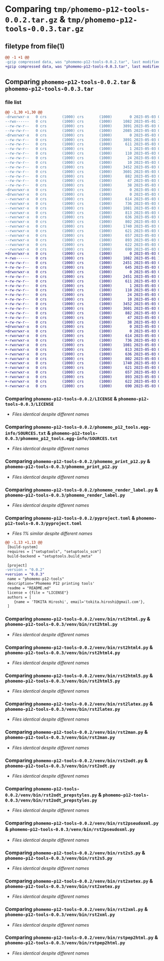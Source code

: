 # Comparing `tmp/phomemo-p12-tools-0.0.2.tar.gz` & `tmp/phomemo-p12-tools-0.0.3.tar.gz`

## filetype from file(1)

```diff
@@ -1 +1 @@
-gzip compressed data, was "phomemo-p12-tools-0.0.2.tar", last modified: Wed May  3 05:01:35 2023, max compression
+gzip compressed data, was "phomemo-p12-tools-0.0.3.tar", last modified: Wed May  3 05:13:55 2023, max compression
```

## Comparing `phomemo-p12-tools-0.0.2.tar` & `phomemo-p12-tools-0.0.3.tar`

### file list

```diff
@@ -1,30 +1,30 @@
-drwxrwxr-x   0 crs       (1000) crs       (1000)        0 2023-05-03 05:01:35.317466 phomemo-p12-tools-0.0.2/
--rwx------   0 crs       (1000) crs       (1000)     1082 2023-05-01 10:02:31.000000 phomemo-p12-tools-0.0.2/LICENSE
--rw-rw-r--   0 crs       (1000) crs       (1000)     3891 2023-05-03 05:01:35.317466 phomemo-p12-tools-0.0.2/PKG-INFO
--rw-rw-r--   0 crs       (1000) crs       (1000)     2085 2023-05-03 04:03:56.000000 phomemo-p12-tools-0.0.2/README.md
-drwxrwxr-x   0 crs       (1000) crs       (1000)        0 2023-05-03 05:01:35.313466 phomemo-p12-tools-0.0.2/phomemo_p12_tools.egg-info/
--rw-rw-r--   0 crs       (1000) crs       (1000)     3891 2023-05-03 05:01:35.000000 phomemo-p12-tools-0.0.2/phomemo_p12_tools.egg-info/PKG-INFO
--rw-rw-r--   0 crs       (1000) crs       (1000)      611 2023-05-03 05:01:35.000000 phomemo-p12-tools-0.0.2/phomemo_p12_tools.egg-info/SOURCES.txt
--rw-rw-r--   0 crs       (1000) crs       (1000)        1 2023-05-03 05:01:35.000000 phomemo-p12-tools-0.0.2/phomemo_p12_tools.egg-info/dependency_links.txt
--rw-rw-r--   0 crs       (1000) crs       (1000)      110 2023-05-03 05:01:35.000000 phomemo-p12-tools-0.0.2/phomemo_p12_tools.egg-info/entry_points.txt
--rw-rw-r--   0 crs       (1000) crs       (1000)       24 2023-05-03 05:01:35.000000 phomemo-p12-tools-0.0.2/phomemo_p12_tools.egg-info/requires.txt
--rw-rw-r--   0 crs       (1000) crs       (1000)       10 2023-05-03 05:01:35.000000 phomemo-p12-tools-0.0.2/phomemo_p12_tools.egg-info/top_level.txt
--rw-rw-r--   0 crs       (1000) crs       (1000)     3452 2023-05-03 05:01:02.000000 phomemo-p12-tools-0.0.2/phomemo_print_p12.py
--rw-rw-r--   0 crs       (1000) crs       (1000)     3601 2023-05-03 04:06:16.000000 phomemo-p12-tools-0.0.2/phomemo_render_label.py
--rw-rw-r--   0 crs       (1000) crs       (1000)      882 2023-05-03 05:01:23.000000 phomemo-p12-tools-0.0.2/pyproject.toml
--rw-rw-r--   0 crs       (1000) crs       (1000)       47 2023-05-03 04:07:23.000000 phomemo-p12-tools-0.0.2/requirements.txt
--rw-rw-r--   0 crs       (1000) crs       (1000)       38 2023-05-03 05:01:35.317466 phomemo-p12-tools-0.0.2/setup.cfg
-drwxrwxr-x   0 crs       (1000) crs       (1000)        0 2023-05-03 05:01:35.309466 phomemo-p12-tools-0.0.2/venv/
-drwxrwxr-x   0 crs       (1000) crs       (1000)        0 2023-05-03 05:01:35.317466 phomemo-p12-tools-0.0.2/venv/bin/
--rwxrwxr-x   0 crs       (1000) crs       (1000)      614 2023-05-03 04:13:27.000000 phomemo-p12-tools-0.0.2/venv/bin/rst2html.py
--rwxrwxr-x   0 crs       (1000) crs       (1000)      736 2023-05-03 04:13:27.000000 phomemo-p12-tools-0.0.2/venv/bin/rst2html4.py
--rwxrwxr-x   0 crs       (1000) crs       (1000)     1081 2023-05-03 04:13:27.000000 phomemo-p12-tools-0.0.2/venv/bin/rst2html5.py
--rwxrwxr-x   0 crs       (1000) crs       (1000)      813 2023-05-03 04:13:27.000000 phomemo-p12-tools-0.0.2/venv/bin/rst2latex.py
--rwxrwxr-x   0 crs       (1000) crs       (1000)      636 2023-05-03 04:13:27.000000 phomemo-p12-tools-0.0.2/venv/bin/rst2man.py
--rwxrwxr-x   0 crs       (1000) crs       (1000)      802 2023-05-03 04:13:27.000000 phomemo-p12-tools-0.0.2/venv/bin/rst2odt.py
--rwxrwxr-x   0 crs       (1000) crs       (1000)     1740 2023-05-03 04:13:27.000000 phomemo-p12-tools-0.0.2/venv/bin/rst2odt_prepstyles.py
--rwxrwxr-x   0 crs       (1000) crs       (1000)      621 2023-05-03 04:13:27.000000 phomemo-p12-tools-0.0.2/venv/bin/rst2pseudoxml.py
--rwxrwxr-x   0 crs       (1000) crs       (1000)      657 2023-05-03 04:13:27.000000 phomemo-p12-tools-0.0.2/venv/bin/rst2s5.py
--rwxrwxr-x   0 crs       (1000) crs       (1000)      893 2023-05-03 04:13:27.000000 phomemo-p12-tools-0.0.2/venv/bin/rst2xetex.py
--rwxrwxr-x   0 crs       (1000) crs       (1000)      622 2023-05-03 04:13:27.000000 phomemo-p12-tools-0.0.2/venv/bin/rst2xml.py
--rwxrwxr-x   0 crs       (1000) crs       (1000)      690 2023-05-03 04:13:27.000000 phomemo-p12-tools-0.0.2/venv/bin/rstpep2html.py
+drwxrwxr-x   0 crs       (1000) crs       (1000)        0 2023-05-03 05:13:55.384363 phomemo-p12-tools-0.0.3/
+-rwx------   0 crs       (1000) crs       (1000)     1082 2023-05-01 10:02:31.000000 phomemo-p12-tools-0.0.3/LICENSE
+-rw-rw-r--   0 crs       (1000) crs       (1000)     2451 2023-05-03 05:13:55.384363 phomemo-p12-tools-0.0.3/PKG-INFO
+-rw-rw-r--   0 crs       (1000) crs       (1000)      645 2023-05-03 05:13:30.000000 phomemo-p12-tools-0.0.3/README.md
+drwxrwxr-x   0 crs       (1000) crs       (1000)        0 2023-05-03 05:13:55.380362 phomemo-p12-tools-0.0.3/phomemo_p12_tools.egg-info/
+-rw-rw-r--   0 crs       (1000) crs       (1000)     2451 2023-05-03 05:13:55.000000 phomemo-p12-tools-0.0.3/phomemo_p12_tools.egg-info/PKG-INFO
+-rw-rw-r--   0 crs       (1000) crs       (1000)      611 2023-05-03 05:13:55.000000 phomemo-p12-tools-0.0.3/phomemo_p12_tools.egg-info/SOURCES.txt
+-rw-rw-r--   0 crs       (1000) crs       (1000)        1 2023-05-03 05:13:55.000000 phomemo-p12-tools-0.0.3/phomemo_p12_tools.egg-info/dependency_links.txt
+-rw-rw-r--   0 crs       (1000) crs       (1000)      110 2023-05-03 05:13:55.000000 phomemo-p12-tools-0.0.3/phomemo_p12_tools.egg-info/entry_points.txt
+-rw-rw-r--   0 crs       (1000) crs       (1000)       24 2023-05-03 05:13:55.000000 phomemo-p12-tools-0.0.3/phomemo_p12_tools.egg-info/requires.txt
+-rw-rw-r--   0 crs       (1000) crs       (1000)       10 2023-05-03 05:13:55.000000 phomemo-p12-tools-0.0.3/phomemo_p12_tools.egg-info/top_level.txt
+-rw-rw-r--   0 crs       (1000) crs       (1000)     3452 2023-05-03 05:01:02.000000 phomemo-p12-tools-0.0.3/phomemo_print_p12.py
+-rw-rw-r--   0 crs       (1000) crs       (1000)     3601 2023-05-03 04:06:16.000000 phomemo-p12-tools-0.0.3/phomemo_render_label.py
+-rw-rw-r--   0 crs       (1000) crs       (1000)      882 2023-05-03 05:13:35.000000 phomemo-p12-tools-0.0.3/pyproject.toml
+-rw-rw-r--   0 crs       (1000) crs       (1000)       47 2023-05-03 04:07:23.000000 phomemo-p12-tools-0.0.3/requirements.txt
+-rw-rw-r--   0 crs       (1000) crs       (1000)       38 2023-05-03 05:13:55.384363 phomemo-p12-tools-0.0.3/setup.cfg
+drwxrwxr-x   0 crs       (1000) crs       (1000)        0 2023-05-03 05:13:55.376362 phomemo-p12-tools-0.0.3/venv/
+drwxrwxr-x   0 crs       (1000) crs       (1000)        0 2023-05-03 05:13:55.380362 phomemo-p12-tools-0.0.3/venv/bin/
+-rwxrwxr-x   0 crs       (1000) crs       (1000)      614 2023-05-03 04:13:27.000000 phomemo-p12-tools-0.0.3/venv/bin/rst2html.py
+-rwxrwxr-x   0 crs       (1000) crs       (1000)      736 2023-05-03 04:13:27.000000 phomemo-p12-tools-0.0.3/venv/bin/rst2html4.py
+-rwxrwxr-x   0 crs       (1000) crs       (1000)     1081 2023-05-03 04:13:27.000000 phomemo-p12-tools-0.0.3/venv/bin/rst2html5.py
+-rwxrwxr-x   0 crs       (1000) crs       (1000)      813 2023-05-03 04:13:27.000000 phomemo-p12-tools-0.0.3/venv/bin/rst2latex.py
+-rwxrwxr-x   0 crs       (1000) crs       (1000)      636 2023-05-03 04:13:27.000000 phomemo-p12-tools-0.0.3/venv/bin/rst2man.py
+-rwxrwxr-x   0 crs       (1000) crs       (1000)      802 2023-05-03 04:13:27.000000 phomemo-p12-tools-0.0.3/venv/bin/rst2odt.py
+-rwxrwxr-x   0 crs       (1000) crs       (1000)     1740 2023-05-03 04:13:27.000000 phomemo-p12-tools-0.0.3/venv/bin/rst2odt_prepstyles.py
+-rwxrwxr-x   0 crs       (1000) crs       (1000)      621 2023-05-03 04:13:27.000000 phomemo-p12-tools-0.0.3/venv/bin/rst2pseudoxml.py
+-rwxrwxr-x   0 crs       (1000) crs       (1000)      657 2023-05-03 04:13:27.000000 phomemo-p12-tools-0.0.3/venv/bin/rst2s5.py
+-rwxrwxr-x   0 crs       (1000) crs       (1000)      893 2023-05-03 04:13:27.000000 phomemo-p12-tools-0.0.3/venv/bin/rst2xetex.py
+-rwxrwxr-x   0 crs       (1000) crs       (1000)      622 2023-05-03 04:13:27.000000 phomemo-p12-tools-0.0.3/venv/bin/rst2xml.py
+-rwxrwxr-x   0 crs       (1000) crs       (1000)      690 2023-05-03 04:13:27.000000 phomemo-p12-tools-0.0.3/venv/bin/rstpep2html.py
```

### Comparing `phomemo-p12-tools-0.0.2/LICENSE` & `phomemo-p12-tools-0.0.3/LICENSE`

 * *Files identical despite different names*

### Comparing `phomemo-p12-tools-0.0.2/phomemo_p12_tools.egg-info/SOURCES.txt` & `phomemo-p12-tools-0.0.3/phomemo_p12_tools.egg-info/SOURCES.txt`

 * *Files identical despite different names*

### Comparing `phomemo-p12-tools-0.0.2/phomemo_print_p12.py` & `phomemo-p12-tools-0.0.3/phomemo_print_p12.py`

 * *Files identical despite different names*

### Comparing `phomemo-p12-tools-0.0.2/phomemo_render_label.py` & `phomemo-p12-tools-0.0.3/phomemo_render_label.py`

 * *Files identical despite different names*

### Comparing `phomemo-p12-tools-0.0.2/pyproject.toml` & `phomemo-p12-tools-0.0.3/pyproject.toml`

 * *Files 1% similar despite different names*

```diff
@@ -1,13 +1,13 @@
 [build-system]
 requires = ["setuptools", "setuptools_scm"]
 build-backend = "setuptools.build_meta"
 
 [project]
-version = "0.0.2"
+version = "0.0.3"
 name = "phomemo-p12-tools"
 description='Phomemo P12 printing tools'
 readme = "README.md"
 license = {file = "LICENSE"}
 authors = [
 	{name = 'TOKITA Hiroshi', email='tokita.hiroshi@gmail.com'},
 ]
```

### Comparing `phomemo-p12-tools-0.0.2/venv/bin/rst2html.py` & `phomemo-p12-tools-0.0.3/venv/bin/rst2html.py`

 * *Files identical despite different names*

### Comparing `phomemo-p12-tools-0.0.2/venv/bin/rst2html4.py` & `phomemo-p12-tools-0.0.3/venv/bin/rst2html4.py`

 * *Files identical despite different names*

### Comparing `phomemo-p12-tools-0.0.2/venv/bin/rst2html5.py` & `phomemo-p12-tools-0.0.3/venv/bin/rst2html5.py`

 * *Files identical despite different names*

### Comparing `phomemo-p12-tools-0.0.2/venv/bin/rst2latex.py` & `phomemo-p12-tools-0.0.3/venv/bin/rst2latex.py`

 * *Files identical despite different names*

### Comparing `phomemo-p12-tools-0.0.2/venv/bin/rst2man.py` & `phomemo-p12-tools-0.0.3/venv/bin/rst2man.py`

 * *Files identical despite different names*

### Comparing `phomemo-p12-tools-0.0.2/venv/bin/rst2odt.py` & `phomemo-p12-tools-0.0.3/venv/bin/rst2odt.py`

 * *Files identical despite different names*

### Comparing `phomemo-p12-tools-0.0.2/venv/bin/rst2odt_prepstyles.py` & `phomemo-p12-tools-0.0.3/venv/bin/rst2odt_prepstyles.py`

 * *Files identical despite different names*

### Comparing `phomemo-p12-tools-0.0.2/venv/bin/rst2pseudoxml.py` & `phomemo-p12-tools-0.0.3/venv/bin/rst2pseudoxml.py`

 * *Files identical despite different names*

### Comparing `phomemo-p12-tools-0.0.2/venv/bin/rst2s5.py` & `phomemo-p12-tools-0.0.3/venv/bin/rst2s5.py`

 * *Files identical despite different names*

### Comparing `phomemo-p12-tools-0.0.2/venv/bin/rst2xetex.py` & `phomemo-p12-tools-0.0.3/venv/bin/rst2xetex.py`

 * *Files identical despite different names*

### Comparing `phomemo-p12-tools-0.0.2/venv/bin/rst2xml.py` & `phomemo-p12-tools-0.0.3/venv/bin/rst2xml.py`

 * *Files identical despite different names*

### Comparing `phomemo-p12-tools-0.0.2/venv/bin/rstpep2html.py` & `phomemo-p12-tools-0.0.3/venv/bin/rstpep2html.py`

 * *Files identical despite different names*

